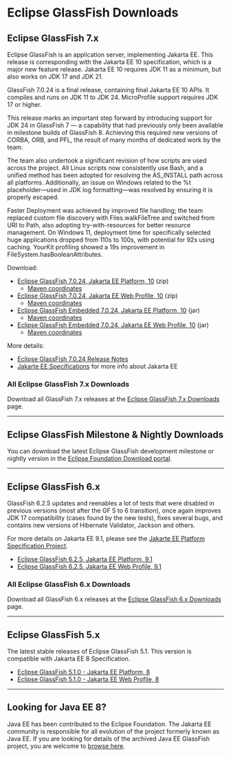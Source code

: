 # Eclipse GlassFish Downloads

## Eclipse GlassFish 7.x

Eclipse GlassFish is an application server, implementing Jakarta EE. This release is corresponding with the Jakarta EE 10 specification, which is a major new feature release. Jakarta EE 10 requires JDK 11 as a minimum, but also works on JDK 17 and JDK 21.

GlassFish 7.0.24 is a final release, containing final Jakarta EE 10 APIs. It compiles and runs on JDK 11 to JDK 24. MicroProfile support requires JDK 17 or higher.

This release marks an important step forward by introducing support for JDK 24 in GlassFish 7 — a capability that had previously only been available in milestone builds of GlassFish 8. Achieving this required new versions of CORBA, ORB, and PFL, the result of many months of dedicated work by the team.

The team also undertook a significant revision of how scripts are used across the project. All Linux scripts now consistently use Bash, and a unified method has been adopted for resolving the AS_INSTALL path across all platforms. Additionally, an issue on Windows related to the %t placeholder—used in JDK log formatting—was resolved by ensuring it is properly escaped.

Faster Deployment was achieved by improved file handling; the team replaced custom file discovery with Files.walkFileTree and switched from URI to Path, also adopting try-with-resources for better resource management. On Windows 11, deployment time for specifically selected huge applications dropped from 110s to 100s, with potential for 92s using caching. YourKit profiling showed a 19s improvement in FileSystem.hasBooleanAttributes.

Download:

* [Eclipse GlassFish 7.0.24, Jakarta EE Platform, 10](https://www.eclipse.org/downloads/download.php?file=/ee4j/glassfish/glassfish-7.0.24.zip) (zip)
  * [Maven coordinates](https://central.sonatype.com/artifact/org.glassfish.main.distributions/glassfish/7.0.24)
* [Eclipse GlassFish 7.0.24, Jakarta EE Web Profile, 10](https://www.eclipse.org/downloads/download.php?file=/ee4j/glassfish/web-7.0.24.zip) (zip)
  * [Maven coordinates](https://central.sonatype.com/artifact/org.glassfish.main.distributions/web/7.0.24)
* [Eclipse GlassFish Embedded 7.0.24, Jakarta EE Platform, 10](https://repo1.maven.org/maven2/org/glassfish/main/extras/glassfish-embedded-all/7.0.24/glassfish-embedded-all-7.0.24.jar) (jar)
  * [Maven coordinates](https://central.sonatype.com/artifact/org.glassfish.main.extras/glassfish-embedded-all/7.0.24)
* [Eclipse GlassFish Embedded 7.0.24, Jakarta EE Web Profile, 10](https://repo1.maven.org/maven2/org/glassfish/main/extras/glassfish-embedded-web/7.0.24/glassfish-embedded-web-7.0.24.jar) (jar)
  * [Maven coordinates](https://central.sonatype.com/artifact/org.glassfish.main.extras/glassfish-embedded-web/7.0.24)

More details:

* [Eclipse GlassFish 7.0.24 Release Notes](https://github.com/eclipse-ee4j/glassfish/releases/tag/7.0.24)
* [Jakarte EE Specifications](https://jakarta.ee/specifications/) for more info about Jakarta EE


### All Eclipse GlassFish 7.x Downloads

Download all GlassFish 7.x releases at the [Eclipse GlassFish 7.x Downloads](download_gf7.md) page.

----

## Eclipse GlassFish Milestone & Nightly Downloads

You can download the latest Eclipse GlassFish development milestone or nightly version in the [Eclipse Foundation Download portal](https://download.eclipse.org/ee4j/glassfish/).

----

## Eclipse GlassFish 6.x

GlassFish 6.2.5 updates and reenables a lot of tests that were disabled in previous versions (most after the GF 5 to 6 transition), once again improves JDK 17 compatibility (cases found by the new tests), fixes several bugs, and contains new versions of Hibernate Validator, Jackson and others.

For more details on Jakarta EE 9.1, please see the [Jakarte EE Platform Specification Project](https://eclipse-ee4j.github.io/jakartaee-platform/).

* [Eclipse GlassFish 6.2.5, Jakarta EE Platform, 9.1](https://www.eclipse.org/downloads/download.php?file=/ee4j/glassfish/glassfish-6.2.5.zip)
* [Eclipse GlassFish 6.2.5, Jakarta EE Web Profile, 9.1](https://www.eclipse.org/downloads/download.php?file=/ee4j/glassfish/web-6.2.5.zip)

### All Eclipse GlassFish 6.x Downloads

Download all GlassFish 6.x releases at the [Eclipse GlassFish 6.x Downloads](download_gf6.md) page.

----

## Eclipse GlassFish 5.x

The latest stable releases of Eclipse GlassFish 5.1. This version is compatible with Jakarta EE 8 Specification.

* [Eclipse GlassFish 5.1.0 - Jakarta EE Platform, 8](https://www.eclipse.org/downloads/download.php?file=/glassfish/glassfish-5.1.0.zip)
* [Eclipse GlassFish 5.1.0 - Jakarta EE Web Profile, 8](https://www.eclipse.org/downloads/download.php?file=/glassfish/web-5.1.0.zip)


----

## Looking for Java EE 8?

Java EE has been contributed to the Eclipse Foundation.
The Jakarta EE community is responsible for all evolution of the
project formerly known as Java EE.
If you are looking for details of the archived Java EE GlassFish project, you are welcome to
[browse here](https://javaee.github.io/glassfish).
